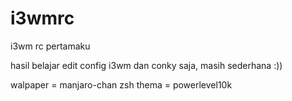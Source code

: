 # i3wmrc
i3wm rc pertamaku

hasil belajar edit config i3wm dan conky saja, masih sederhana :)) 

walpaper  = manjaro-chan
zsh thema = powerlevel10k
